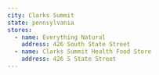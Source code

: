 ```yaml
---
city: Clarks Summit
state: pennsylvania
stores:
  - name: Everything Natural
    address: 426 South State Street
  - name: Clarks Summit Health Food Store
    address: 426 S State Street
---
```

